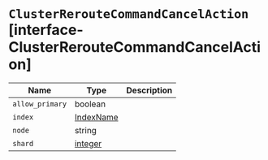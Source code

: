 # `ClusterRerouteCommandCancelAction` [interface-ClusterRerouteCommandCancelAction]

| Name | Type | Description |
| - | - | - |
| `allow_primary` | boolean | &nbsp; |
| `index` | [IndexName](./IndexName.md) | &nbsp; |
| `node` | string | &nbsp; |
| `shard` | [integer](./integer.md) | &nbsp; |
